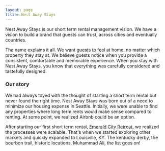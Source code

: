 ```yaml
---
layout: page
title: Nest Away Stays
---
```


Nest Away Stays is our short term rental management vision. We have a vision to build a brand that guests can trust, across cities and eventually countries.

The name explains it all. We want guests to feel at home, no matter which property they stay at. We believe guests notice when you provide a consistent, comfortable and memorable experience. When you stay with Nest Away Stays, you know that everything was carefully considered and tastefully designed.

### Our story

We had always toyed with the thought of starting a short term rental but never found the right time. Nest Away Stays was born out of a need to minimize our housing expense in Seattle. Initially, we were unable to find any properties where long term rents would make sense compared to renting. At some point, we realized Airbnb could be an option.

After starting our first short term rental, [Emerald City Retreat](https://airbnb.com/h/nestawayseattle), we realized the processes were scalable. That's when we started exploring other markets and quickly expanded to Louisville, KY. The kentucky derby, the bourbon trail, historic locations, Muhammad Ali, the list goes on!
